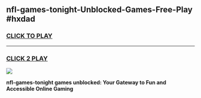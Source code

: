 
## nfl-games-tonight-Unblocked-Games-Free-Play #hxdad
<h3>
<a href="https://us.freeplayer.one?title=nfl-games-tonight&ref=9M">CLICK TO PLAY</a></h3>
<hr>

<h3>
<a href="https://us.freeplayer.one?title=nfl-games-tonight&ref=9M">CLICK 2 PLAY</a>
  
</h3>

<a href="https://us.freeplayer.one?title=nfl-games-tonight&ref=9M"><img src="https://clearcache.store/games.png"></a>


**nfl-games-tonight games unblocked: Your Gateway to Fun and Accessible Online Gaming**
